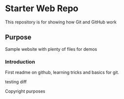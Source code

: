 # Starter Web Repo

This repository is for showing how Git and GitHub work

## Purpose

Sample website with plenty of files for demos


### Introduction

First readme on github, learning tricks and basics for git.

testing diff


Copyright purposes
